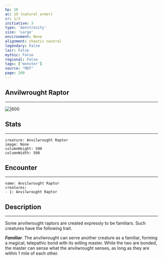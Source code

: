 ```yaml
---
hp: 18
ac: 19 (natural armor)
cr: 1/2
initiative: 3
type: 'monstrosity'    
size: 'Large'
environment: None
alignment: chaotic neutral
legendary: False
lair: False
mythic: False
regional: False
tags: ['monster']
source: "MOT"
page: 209
---
```


## Anvilwrought Raptor
---

![|600](D:/Program%20Files/5e.tools/img/bestiary/MOT/Anvilwrought%20Raptor.jpg)

## Stats
---

```statblock
creature: Anvilwrought Raptor
image: None
columnHeight: 500
columnWidth: 500
```

## Encounter
---

```encounter-table
name: Anvilwrought Raptor
creatures:
- 1: Anvilwrought Raptor
```

## Description
---


Some anvilwrought raptors are created expressly to be familiars. Such creatures have the following trait.

**_Familiar_**. The anvilwrought can serve another creature as a familiar, forming a magical, telepathic bond with its willing master. While the two are bonded, the master can sense what the anvilwrought senses, as long as they are within 1 mile of each other.



